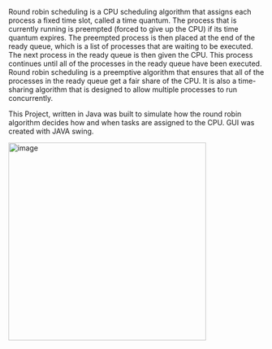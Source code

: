 Round robin scheduling is a CPU scheduling algorithm that assigns each process a fixed time slot, called a time quantum. The process that is currently running is preempted (forced to give up the CPU) if its time quantum expires. The preempted process is then placed at the end of the ready queue, which is a list of processes that are waiting to be executed. The next process in the ready queue is then given the CPU. This process continues until all of the processes in the ready queue have been executed. Round robin scheduling is a preemptive algorithm that ensures that all of the processes in the ready queue get a fair share of the CPU. It is also a time-sharing algorithm that is designed to allow multiple processes to run concurrently.

This Project, written in Java was built to simulate how the round robin algorithm decides how and when tasks are assigned to the CPU.
GUI was created with JAVA swing.

<img width="389" alt="image" src="https://github.com/eminenceinthelight/RRS-Simulator/assets/105245707/f5cf0d37-5499-40ed-b317-1afac2f03b4e">

